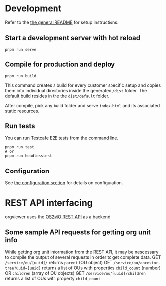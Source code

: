 # Development

Refer to the [the general README](../README.md) for setup instructions.


## Start a development server with hot reload
```
pnpm run serve
```

## Compile for production and deploy
```
pnpm run build
```
This command creates a build for every customer specific setup and copies them into individual directories inside the generated `/dist` folder. The default build resides in the the `dist/default` folder.

After compile, pick any build folder and serve `index.html` and its associated static resources. 

## Run tests
You can run Testcafe E2E tests from the command line.
```
pnpm run test
# or
pnpm run headlesstest 
```

## Configuration

See [the configuration section](./app/CONFIGURATION.md) for details on configuration.


# REST API interfacing

orgviewer uses the [OS2MO REST API](https://os2mo.readthedocs.io/en/development/api/rest.html) as a backend.

## Some sample API requests for getting org unit info

While getting org unit information from the REST API, it may be nescessary to compile the output of several requests in order to get complete data.
GET `/service/ou/[uuid]/` returns `parent` (OU object)
GET `/service/ou/ancestor-tree?uuid=[uuid]` returns a list of OUs with properties `child_count` (number) OR `children` (array of OU objects)
GET `/service/ou/[uuid]/children` returns a list of OUs with property `child_count`